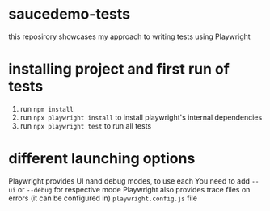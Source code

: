 # saucedemo-tests
this reposirory showcases my approach to writing tests using Playwright

# installing project and first run of tests
1. run `npm install`
2. run `npx playwright install` to install playwright's internal dependencies
3. run `npx playwright test` to run all tests

# different launching options
Playwright provides UI nand debug modes, to use each You need to add `--ui` or `--debug` for respective mode
Playwright also provides trace files on errors (it can be configured in) `playwright.config.js` file
